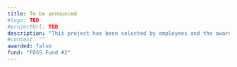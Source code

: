 ```yaml
---
title: To be announced
#logo: TBD
#projectUrl: TBD
description: "This project has been selected by employees and the award is pending."
#context: ""
awarded: false
fund: "FOSS Fund #2"
---
```

